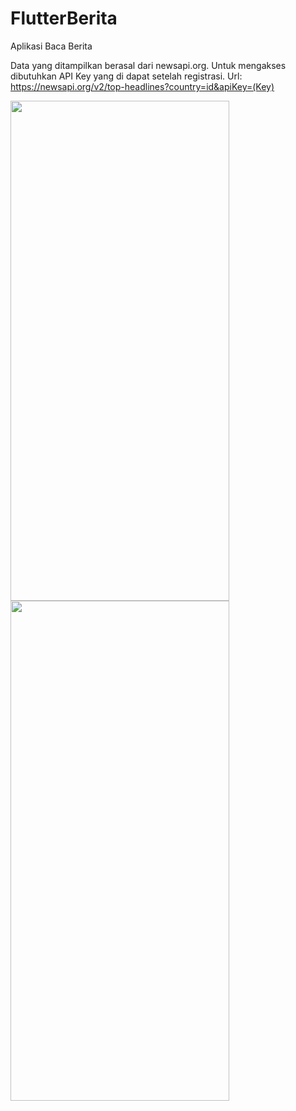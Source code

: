 # FlutterBerita
Aplikasi Baca Berita

Data yang ditampilkan berasal dari newsapi.org.
Untuk mengakses dibutuhkan API Key yang di dapat setelah registrasi.
Url: https://newsapi.org/v2/top-headlines?country=id&apiKey=(Key)

<img src="https://raw.github.com/Cama000/FlutterBerita/master/Documentation/Screenshot/Home.jpeg" width="350" height="800">                        <img src="https://raw.github.com/Cama000/FlutterBerita/master/Documentation/Screenshot/Article.jpg" width="350" height="800">
